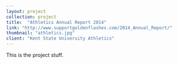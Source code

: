 ```yaml
---
layout: project
collection: project
title:  "Athletics Annual Report 2014"
link: "http://www.supportgoldenflashes.com/2014_Annual_Report/"
thumbnail: "athletics.jpg"
client: "Kent State University Athletics"
---
```


This is the project stuff.

